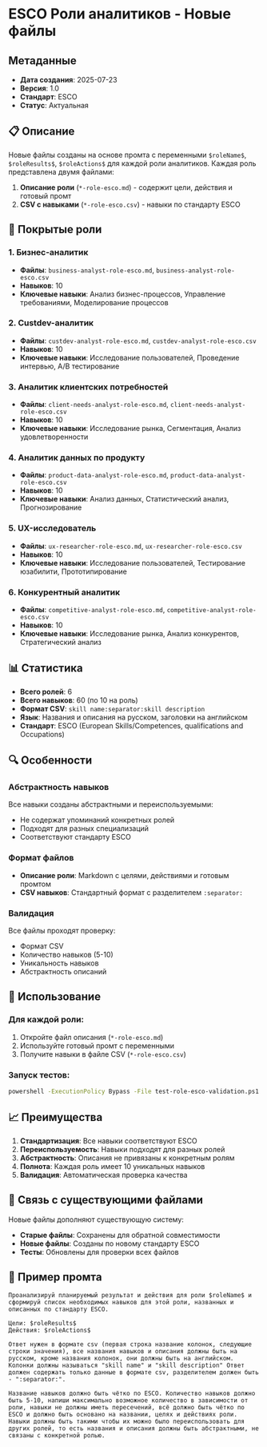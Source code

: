 # ESCO Роли аналитиков - Новые файлы

## Метаданные
- **Дата создания**: 2025-07-23
- **Версия**: 1.0
- **Стандарт**: ESCO
- **Статус**: Актуальная

## 📋 Описание

Новые файлы созданы на основе промта с переменными `$roleName$`, `$roleResults$`, `$roleActions$` для каждой роли аналитиков. Каждая роль представлена двумя файлами:

1. **Описание роли** (`*-role-esco.md`) - содержит цели, действия и готовый промт
2. **CSV с навыками** (`*-role-esco.csv`) - навыки по стандарту ESCO

## 🎯 Покрытые роли

### 1. Бизнес-аналитик
- **Файлы**: `business-analyst-role-esco.md`, `business-analyst-role-esco.csv`
- **Навыков**: 10
- **Ключевые навыки**: Анализ бизнес-процессов, Управление требованиями, Моделирование процессов

### 2. Custdev-аналитик
- **Файлы**: `custdev-analyst-role-esco.md`, `custdev-analyst-role-esco.csv`
- **Навыков**: 10
- **Ключевые навыки**: Исследование пользователей, Проведение интервью, A/B тестирование

### 3. Аналитик клиентских потребностей
- **Файлы**: `client-needs-analyst-role-esco.md`, `client-needs-analyst-role-esco.csv`
- **Навыков**: 10
- **Ключевые навыки**: Исследование рынка, Сегментация, Анализ удовлетворенности

### 4. Аналитик данных по продукту
- **Файлы**: `product-data-analyst-role-esco.md`, `product-data-analyst-role-esco.csv`
- **Навыков**: 10
- **Ключевые навыки**: Анализ данных, Статистический анализ, Прогнозирование

### 5. UX-исследователь
- **Файлы**: `ux-researcher-role-esco.md`, `ux-researcher-role-esco.csv`
- **Навыков**: 10
- **Ключевые навыки**: Исследование пользователей, Тестирование юзабилити, Прототипирование

### 6. Конкурентный аналитик
- **Файлы**: `competitive-analyst-role-esco.md`, `competitive-analyst-role-esco.csv`
- **Навыков**: 10
- **Ключевые навыки**: Исследование рынка, Анализ конкурентов, Стратегический анализ

## 📊 Статистика

- **Всего ролей**: 6
- **Всего навыков**: 60 (по 10 на роль)
- **Формат CSV**: `skill name:separator:skill description`
- **Язык**: Названия и описания на русском, заголовки на английском
- **Стандарт**: ESCO (European Skills/Competences, qualifications and Occupations)

## 🔍 Особенности

### Абстрактность навыков
Все навыки созданы абстрактными и переиспользуемыми:
- Не содержат упоминаний конкретных ролей
- Подходят для разных специализаций
- Соответствуют стандарту ESCO

### Формат файлов
- **Описание роли**: Markdown с целями, действиями и готовым промтом
- **CSV навыков**: Стандартный формат с разделителем `:separator:`

### Валидация
Все файлы проходят проверку:
- Формат CSV
- Количество навыков (5-10)
- Уникальность навыков
- Абстрактность описаний

## 🚀 Использование

### Для каждой роли:
1. Откройте файл описания (`*-role-esco.md`)
2. Используйте готовый промт с переменными
3. Получите навыки в файле CSV (`*-role-esco.csv`)

### Запуск тестов:
```bash
powershell -ExecutionPolicy Bypass -File test-role-esco-validation.ps1
```

## 📈 Преимущества

1. **Стандартизация**: Все навыки соответствуют ESCO
2. **Переиспользуемость**: Навыки подходят для разных ролей
3. **Абстрактность**: Описания не привязаны к конкретным ролям
4. **Полнота**: Каждая роль имеет 10 уникальных навыков
5. **Валидация**: Автоматическая проверка качества

## 🔄 Связь с существующими файлами

Новые файлы дополняют существующую систему:
- **Старые файлы**: Сохранены для обратной совместимости
- **Новые файлы**: Созданы по новому стандарту ESCO
- **Тесты**: Обновлены для проверки всех файлов

## 📝 Пример промта

```
Проанализируй планируемый результат и действия для роли $roleName$ и сформируй список необходимых навыков для этой роли, названных и описанных по стандарту ESCO. 

Цели: $roleResults$
Действия: $roleActions$

Ответ нужен в формате csv (первая строка название колонок, следующие строки значения), все названия навыков и описания должны быть на русском, кроме названия колонок, они должны быть на английском. Колонки должны называться "skill name" и "skill description" Ответ должен содержать только данные в формате csv, разделителем должен быть - ":separator:".

Название навыков должно быть чётко по ESCO. Количество навыков должно быть 5-10, напиши максимально возможное количество в зависимости от роли, навыки не должны иметь пересечений, всё должно быть чётко по ESCO и должно быть основано на названии, целях и действиях роли. Навыки должны быть такими чтобы их можно было переиспользовать для других ролей, то есть названия и описания должны быть абстрактными, не связаны с конкретной ролью.
``` 